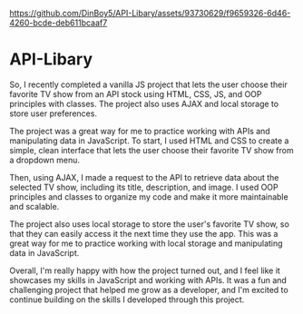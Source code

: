 https://github.com/DinBoy5/API-Libary/assets/93730629/f9659326-6d46-4260-bcde-deb611bcaaf7

# API-Libary

So, I recently completed a vanilla JS project that lets the user choose their favorite TV show from an API stock using HTML, CSS, JS, and OOP principles with classes. The project also uses AJAX and local storage to store user preferences.

The project was a great way for me to practice working with APIs and manipulating data in JavaScript. To start, I used HTML and CSS to create a simple, clean interface that lets the user choose their favorite TV show from a dropdown menu.

Then, using AJAX, I made a request to the API to retrieve data about the selected TV show, including its title, description, and image. I used OOP principles and classes to organize my code and make it more maintainable and scalable.

The project also uses local storage to store the user's favorite TV show, so that they can easily access it the next time they use the app. This was a great way for me to practice working with local storage and manipulating data in JavaScript.

Overall, I'm really happy with how the project turned out, and I feel like it showcases my skills in JavaScript and working with APIs. It was a fun and challenging project that helped me grow as a developer, and I'm excited to continue building on the skills I developed through this project.
